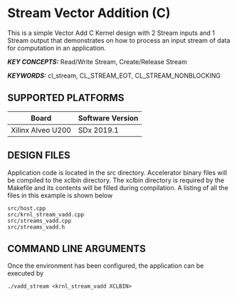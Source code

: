 Stream Vector Addition (C)
======================

This is a simple Vector Add C Kernel design with 2 Stream inputs and 1 Stream output that demonstrates on how to process an input stream of data for computation in an application.

***KEY CONCEPTS:*** Read/Write Stream, Create/Release Stream

***KEYWORDS:*** cl_stream, CL_STREAM_EOT, CL_STREAM_NONBLOCKING

## SUPPORTED PLATFORMS
Board | Software Version
------|-----------------
Xilinx Alveo U200|SDx 2019.1

##  DESIGN FILES
Application code is located in the src directory. Accelerator binary files will be compiled to the xclbin directory. The xclbin directory is required by the Makefile and its contents will be filled during compilation. A listing of all the files in this example is shown below

```
src/host.cpp
src/krnl_stream_vadd.cpp
src/streams_vadd.cpp
src/streams_vadd.h
```

##  COMMAND LINE ARGUMENTS
Once the environment has been configured, the application can be executed by
```
./vadd_stream <krnl_stream_vadd XCLBIN>
```

